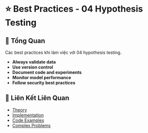 # ⭐ Best Practices - 04 Hypothesis Testing

## 🎯 Tổng Quan

Các best practices khi làm việc với 04 hypothesis testing.

- **Always validate data**
- **Use version control**
- **Document code and experiments**
- **Monitor model performance**
- **Follow security best practices**

## 🔗 Liên Kết Liên Quan

- [Theory](./THEORY_04_hypothesis_testing.md)
- [Implementation](./IMPLEMENTATION_04_hypothesis_testing.md)
- [Code Examples](./CODE_EXAMPLES_04_hypothesis_testing.md)
- [Complex Problems](./COMPLEX_PROBLEMS.md)
